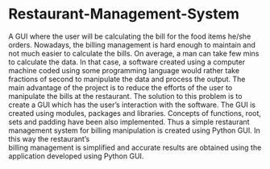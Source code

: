 # Restaurant-Management-System
A GUI where the user will be calculating the bill for the food items he/she orders.
                      Nowadays, the billing management is hard enough to 
maintain and not much easier to calculate the bills. On average, a 
man can take few mins to calculate the data. In that case, a software 
created using a computer machine coded using some programming 
language would rather take fractions of second to manipulate the data
and process the output.
                      The main advantage of the project is to reduce 
the efforts of the user to manipulate the bills at the restaurant. The 
solution to this problem is to create a GUI which has the user’s 
interaction with the software.
                       The GUI is created using modules, packages and 
libraries. Concepts of functions, root, sets and padding have been also 
implemented. Thus a simple restaurant management system for billing 
manipulation is created using Python GUI. In this way the restaurant’s  
billing management is simplified and accurate results are obtained using 
the application developed using Python GUI.
